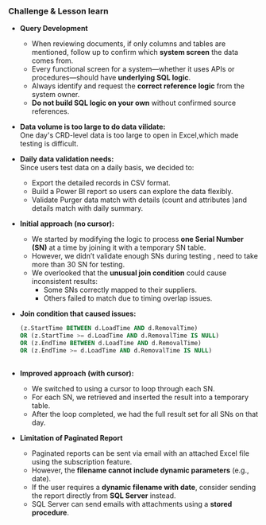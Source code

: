 ### Challenge & Lesson learn
- **Query Development**
  - When reviewing documents, if only columns and tables are mentioned, follow up to confirm which **system screen** the data comes from.
  - Every functional screen for a system—whether it uses APIs or procedures—should have **underlying SQL logic**.
  - Always identify and request the **correct reference logic** from the system owner.
  - **Do not build SQL logic on your own** without confirmed source references.

- **Data volume is too large to do data vilidate:**  
  One day's CRD-level data is too large to open in Excel,which made testing is difficult.

- **Daily data validation needs:**  
  Since users test data on a daily basis, we decided to:
  - Export the detailed records in CSV format.
  - Build a Power BI report so users can explore the data flexibly.
  - Validate Purger data match with details (count and attributes )and details match with daily summary.

- **Initial approach (no cursor):**  
  - We started by modifying the logic to process **one Serial Number (SN)** at a time by joining it with a temporary SN table.
  - However, we didn’t validate enough SNs during testing , need to take more than 30 SN for testing.
  - We overlooked that the **unusual join condition** could cause inconsistent results:
    - Some SNs correctly mapped to their suppliers.
    - Others failed to match due to timing overlap issues.
- **Join condition that caused issues:**
  ```sql
  (z.StartTime BETWEEN d.LoadTime AND d.RemovalTime)
  OR (z.StartTime >= d.LoadTime AND d.RemovalTime IS NULL)
  OR (z.EndTime BETWEEN d.LoadTime AND d.RemovalTime)
  OR (z.EndTime >= d.LoadTime AND d.RemovalTime IS NULL)
      
- **Improved approach (with cursor):**
  - We switched to using a cursor to loop through each SN.
  - For each SN, we retrieved and inserted the result into a temporary table.
  - After the loop completed, we had the full result set for all SNs on that day.
 
- **Limitation of Paginated Report**
  - Paginated reports can be sent via email with an attached Excel file using the subscription feature.
  - However, the **filename cannot include dynamic parameters** (e.g., date).
  - If the user requires a **dynamic filename with date**, consider sending the report directly from **SQL Server** instead.
  - SQL Server can send emails with attachments using a **stored procedure**.



